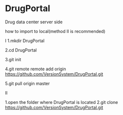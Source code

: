 # DrugPortal
Drug data center server side


how to import to local(method II is recommended)

I
1.mkdir DrugPortal

2.cd DrugPortal

3.git init

4.git remote remote add origin https://github.com/VersionSystem/DrugPortal.git

5.git pull origin master

II

1.open the folder where DrugPortal is located 
2.git clone https://github.com/VersionSystem/DrugPortal.git